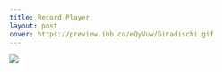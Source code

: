 ```yaml
---
title: Record Player
layout: post
cover: https://preview.ibb.co/eQyVuw/Giradischi.gif
---
```


![](https://image.ibb.co/kTdkSG/Giradischi.gif)
